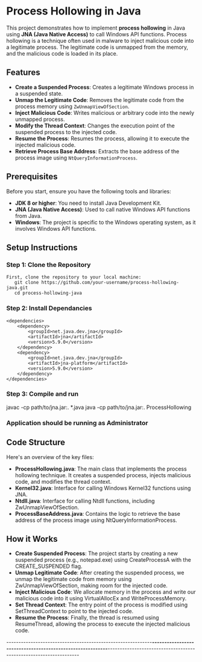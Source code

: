 # Process Hollowing in Java

This project demonstrates how to implement **process hollowing** in Java using **JNA (Java Native Access)** to call Windows API functions. 
Process hollowing is a technique often used in malware to inject malicious code into a legitimate process. The legitimate code is unmapped from the memory, and the malicious code is loaded in its place.

## Features

- **Create a Suspended Process**: Creates a legitimate Windows process in a suspended state.
- **Unmap the Legitimate Code**: Removes the legitimate code from the process memory using `ZwUnmapViewOfSection`.
- **Inject Malicious Code**: Writes malicious or arbitrary code into the newly unmapped process.
- **Modify the Thread Context**: Changes the execution point of the suspended process to the injected code.
- **Resume the Process**: Resumes the process, allowing it to execute the injected malicious code.
- **Retrieve Process Base Address**: Extracts the base address of the process image using `NtQueryInformationProcess`.

## Prerequisites

Before you start, ensure you have the following tools and libraries:

- **JDK 8 or higher**: You need to install Java Development Kit.
- **JNA (Java Native Access)**: Used to call native Windows API functions from Java.
- **Windows**: The project is specific to the Windows operating system, as it involves Windows API functions.

## Setup Instructions

  ### Step 1: Clone the Repository
  
    First, clone the repository to your local machine:
       git clone https://github.com/your-username/process-hollowing-java.git 
       cd process-hollowing-java
  ### Step 2: Install Dependancies
    <dependencies>
        <dependency>
            <groupId>net.java.dev.jna</groupId>
            <artifactId>jna</artifactId>
            <version>5.9.0</version>
        </dependency>
        <dependency>
            <groupId>net.java.dev.jna</groupId>
            <artifactId>jna-platform</artifactId>
            <version>5.9.0</version>
        </dependency>
    </dependencies>
 ### Step 3: Compile and run
   javac -cp path/to/jna.jar:. *.java
    java -cp path/to/jna.jar:. ProcessHollowing
 ### Application should be running as Administrator


## Code Structure
Here's an overview of the key files:

 - **ProcessHollowing.java**: The main class that implements the process hollowing technique. It creates a suspended process, injects malicious code, and modifies the thread context.
 - **Kernel32.java**: Interface for calling Windows Kernel32 functions using JNA.
 - **Ntdll.java**: Interface for calling Ntdll functions, including ZwUnmapViewOfSection.
 - **ProcessBaseAddress.java**: Contains the logic to retrieve the base address of the process image using NtQueryInformationProcess.


 ## How it Works
 - **Create Suspended Process**: The project starts by creating a new suspended process (e.g., notepad.exe) using CreateProcessA with the CREATE_SUSPENDED flag.
 - **Unmap Legitimate Code**: After creating the suspended process, we unmap the legitimate code from memory using ZwUnmapViewOfSection, making room for the injected code.
 - **Inject Malicious Code**: We allocate memory in the process and write our malicious code into it using VirtualAllocEx and WriteProcessMemory.
 - **Set Thread Context**: The entry point of the process is modified using SetThreadContext to point to the injected code.
 - **Resume the Process**: Finally, the thread is resumed using ResumeThread, allowing the process to execute the injected malicious code.

------------------------------------------------------------***----------------------------------------------------------***------------------------------------------------------------------
